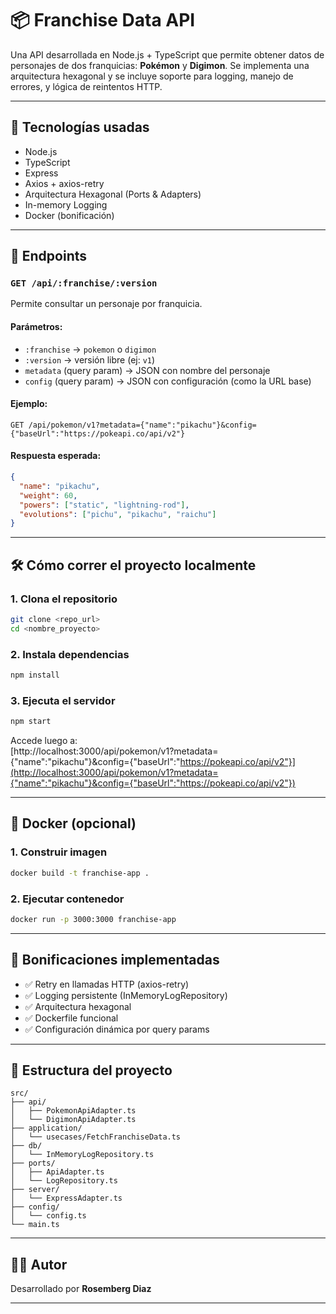 # 📦 Franchise Data API

Una API desarrollada en Node.js + TypeScript que permite obtener datos de personajes de dos franquicias: **Pokémon** y **Digimon**. Se implementa una arquitectura hexagonal y se incluye soporte para logging, manejo de errores, y lógica de reintentos HTTP.

---

## 🚀 Tecnologías usadas

- Node.js
- TypeScript
- Express
- Axios + axios-retry
- Arquitectura Hexagonal (Ports & Adapters)
- In-memory Logging
- Docker (bonificación)

---

## 🧾 Endpoints

### `GET /api/:franchise/:version`

Permite consultar un personaje por franquicia.

#### Parámetros:
- `:franchise` → `pokemon` o `digimon`
- `:version` → versión libre (ej: `v1`)
- `metadata` (query param) → JSON con nombre del personaje
- `config` (query param) → JSON con configuración (como la URL base)

#### Ejemplo:

```http
GET /api/pokemon/v1?metadata={"name":"pikachu"}&config={"baseUrl":"https://pokeapi.co/api/v2"}
```

#### Respuesta esperada:

```json
{
  "name": "pikachu",
  "weight": 60,
  "powers": ["static", "lightning-rod"],
  "evolutions": ["pichu", "pikachu", "raichu"]
}
```

---

## 🛠️ Cómo correr el proyecto localmente

### 1. Clona el repositorio

```bash
git clone <repo_url>
cd <nombre_proyecto>
```

### 2. Instala dependencias

```bash
npm install
```

### 3. Ejecuta el servidor

```bash
npm start
```

Accede luego a:  
[http://localhost:3000/api/pokemon/v1?metadata={"name":"pikachu"}&config={"baseUrl":"https://pokeapi.co/api/v2"}](http://localhost:3000/api/pokemon/v1?metadata={"name":"pikachu"}&config={"baseUrl":"https://pokeapi.co/api/v2"})

---

## 🐳 Docker (opcional)

### 1. Construir imagen

```bash
docker build -t franchise-app .
```

### 2. Ejecutar contenedor

```bash
docker run -p 3000:3000 franchise-app
```

---

## 🧪 Bonificaciones implementadas

- ✅ Retry en llamadas HTTP (axios-retry)
- ✅ Logging persistente (InMemoryLogRepository)
- ✅ Arquitectura hexagonal
- ✅ Dockerfile funcional
- ✅ Configuración dinámica por query params

---

## 📁 Estructura del proyecto

```
src/
├── api/
│   ├── PokemonApiAdapter.ts
│   └── DigimonApiAdapter.ts
├── application/
│   └── usecases/FetchFranchiseData.ts
├── db/
│   └── InMemoryLogRepository.ts
├── ports/
│   ├── ApiAdapter.ts
│   └── LogRepository.ts
├── server/
│   └── ExpressAdapter.ts
├── config/
│   └── config.ts
└── main.ts
```

---

## 👨‍💻 Autor

Desarrollado por **Rosemberg Diaz**

---